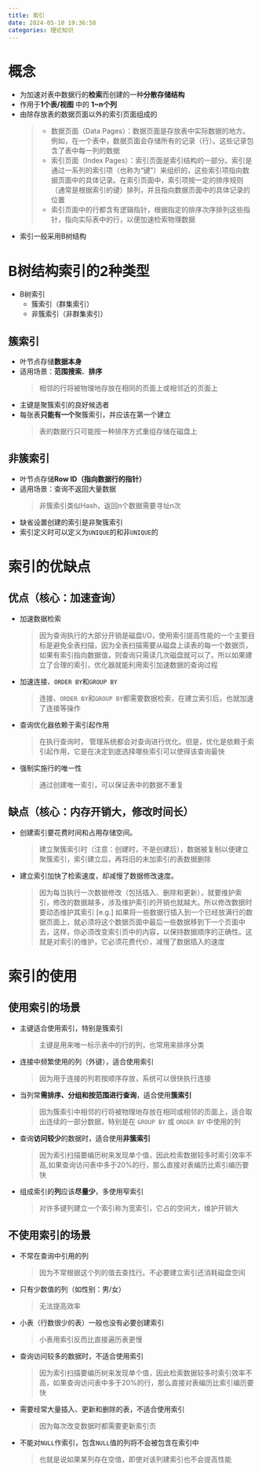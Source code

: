 ```yaml
---
title: 索引
date: 2024-05-10 19:36:58
categories: 理论知识
---
```


# 概念
- 为加速对表中数据行的**检索**而创建的一种**分散存储结构**
- 作用于**1个表/视图** 中的 **1~n个列**
- 由除存放表的数据页面以外的索引页面组成的
    > - 数据页面（Data Pages）：数据页面是存放表中实际数据的地方。例如，在一个表中，数据页面会存储所有的记录（行）。这些记录包含了表中每一列的数据
    > - 索引页面（Index Pages）：索引页面是索引结构的一部分。索引是通过一系列的索引项（也称为“键”）来组织的，这些索引项指向数据页面中的具体记录。在索引页面中，索引项按一定的排序规则（通常是根据索引的键）排列，并且指向数据页面中的具体记录的位置
    > - 索引页面中的行都含有逻辑指针，根据指定的排序次序排列这些指针，指向实际表中的行，以便加速检索物理数据
- 索引一般采用B树结构
<!-- more -->

# B树结构索引的2种类型
- B树索引
    - 簇索引（群集索引）
    - 非簇索引（非群集索引）

## 簇索引
- 叶节点存储**数据本身**
- 适用场景：**范围搜索**、**排序**
    > 相邻的行将被物理地存放在相同的页面上或相邻近的页面上
- 主键是聚簇索引的良好候选者
- 每张表**只能有一个**聚簇索引，并应该在第一个建立
    > 表的数据行只可能按一种排序方式重组存储在磁盘上

## 非簇索引
- 叶节点存储**Row ID（指向数据行的指针）**
- 适用场景：查询不返回大量数据
    > 非簇索引类似Hash，返回n个数据需要寻址n次
- 缺省设置创建的索引是非聚簇索引
- 索引定义时可以定义为`UNIQUE`的和非`UNIQUE`的

# 索引的优缺点

## 优点（核心：加速查询）
- 加速数据检索
    > 因为查询执行的大部分开销是磁盘I/O，使用索引提高性能的一个主要目标是避免全表扫描，因为全表扫描需要从磁盘上读表的每一个数据页，如果有索引指向数据值，则查询只需读几次磁盘就可以了。所以如果建立了合理的索引，优化器就能利用索引加速数据的查询过程
- 加速连接、`ORDER BY`和`GROUP BY`
    > 连接、`ORDER BY`和`GROUP BY`都需要数据检索，在建立索引后，也就加速了连接等操作
- 查询优化器依赖于索引起作用
    > 在执行查询时， 管理系统都会对查询进行优化。但是，优化是依赖于索引起作用，它是在决定到底选择哪些索引可以使得该查询最快
- 强制实施行的唯一性
    > 通过创建唯一索引，可以保证表中的数据不重复

## 缺点（核心：内存开销大，修改时间长）
- 创建索引要花费时间和占用存储空间。
    > 建立聚簇索引时（注意：创建时，不是创建后），数据被复制以便建立聚簇索引，索引建立后，再将旧的未加索引的表数据删除
- 建立索引加快了检索速度，却减慢了数据修改速度。
    > 因为每当执行一次数据修改（包括插入、删除和更新），就要维护索引，修改的数据越多，涉及维护索引的开销也就越大。所以修改数据时要动态维护其索引
    [e.g.] 如果将一些数据行插入到一个已经放满行的数据页面上，就必须将这个数据页面中最后一些数据移到下一个页面中去，这样，你必须改变索引页中的内容，以保持数据顺序的正确性。这就是对索引的维护，它必须花费代价，减慢了数据插入的速度


# 索引的使用

## 使用索引的场景
- 主键适合使用索引，特别是簇索引
    > 主键是用来唯一标示表中的行的列，也常用来排序分类
- 连接中频繁使用的列（外键），适合使用索引
    > 因为用于连接的列若按顺序存放，系统可以很快执行连接
- 当列常**需排序、分组和按范围进行查询**，适合使用**簇索引**
    > 因为簇索引中相邻的行将被物理地存放在相同或相邻的页面上，适合取出连续的一部分数据，特别是在 `GROUP BY` 或 `ORDER BY` 中使用的列
- 查询**访问较少**的数据时，适合使用**非簇索引**
    > 因为索引扫描要编历树来发现单个值，因此检索数据较多时索引效率不高,如果查询访问表中多于20%的行，那么直接对表编历比索引编历要快
- 组成索引的**列**应该**尽量少**，多使用窄索引
    > 对许多键列建立一个索引称为宽索引，它占的空间大，维护开销大

## 不使用索引的场景
- 不常在查询中引用的列
    > 因为不常根据这个列的值去查找行。不必要建立索引还消耗磁盘空间
- 只有少数值的列（如性别：男/女）
    > 无法提高效率
- 小表（行数很少的表）一般也没有必要创建索引
    > 小表用索引反而比直接遍历表更慢
- 查询访问较多的数据时，不适合使用索引
    > 因为索引扫描要编历树来发现单个值，因此检索数据较多时索引效率不高，如果查询访问表中多于20%的行，那么直接对表编历比索引编历要快
- 需要经常大量插入、更新和删除的表，不适合使用索引
    > 因为每次改变数据时都需要更新索引页
- 不能对`NULL`作索引，包含`NULL`值的列将不会被包含在索引中
    > 也就是说如果某列存在空值，即使对该列建索引也不会提高性能

